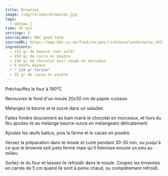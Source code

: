 ```yaml
---
title: Brownies
image: /img/recipes/brownies.jpg
tags:
  - Gâteau 🍰
time: 45 min
servings: 4
sourceLabel: BBC good food
sourceURL: https://www.bbc.co.uk/food/recipes/richchocolatebrownie_1933/
ingredients:
  - 225 gr de beuure (non salé)
  - 450 gr de sucre en poudre
  - 140 gr de chocolat noir coupé en morceaux
  - 5 oeufs moyens
  - " 110 gr farine"
  - 55 gr de cacao en poudre
---
```

Préchauffez le four à 190°C

Recouvrez le fond d'un moule 20x30 cm de papier cuisson.

Mélangez le beurre et le sucre dans un saladier.

Faites fondre doucement au bain marie le chocolat en morceaux, et hors du feu ajoutez-le au mélange beurre-sucre en mélangeant délicatement.

Ajoutez les œufs battus, puis la farine et le cacao en poudre.

Versez la préparation dans le moule et cuire pendant 30-35 min, ou jusqu'à ce que le brownie soit juste ferme mais qu'il frémisse encore un peu au milieu.

Sortez-le du four et laissez-le refroidir dans le moule. Coupez les brownies en carrés de 5 cm quand ils sont à peine chaud, ou complètement refroidi.